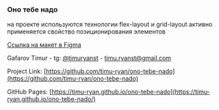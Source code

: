 ### Оно тебе надо
на проекте используются технологии flex-layout и grid-layout
активно применяется свойство позиционирования элементов 

[Ссылка на макет в Figma](https://www.figma.com/design/8KwhMpv8qnDocX4NVFQBpn/%D0%9E%D0%BD%D0%BE-%D1%82%D0%B5%D0%B1%D0%B5-%D0%BD%D0%B0%D0%B4%D0%BE)

Gafarov Timur - tg: [@timuryanst](https://t.me/timuryanst) - timu.ryanst@gmail.com

Project Link: [https://github.com/timu-ryan/ono-tebe-nado](https://github.com/timu-ryan/ono-tebe-nado)

GitHub Pages: [https://timu-ryan.github.io/ono-tebe-nado](https://timu-ryan.github.io/ono-tebe-nado/)
